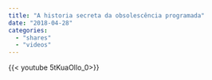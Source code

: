 ```yaml
---
title: "A historia secreta da obsolescência programada"
date: "2018-04-28"
categories:
  - "shares"
  - "videos"
---
```


<div style="width: 70vw;">{{< youtube 5tKuaOllo_0>}}</div>
